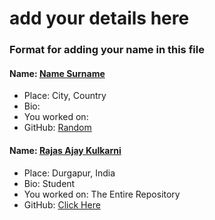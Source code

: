 # add your details here

### Format for adding your name in this file

#### Name: [Name Surname](https://github.com/github-id/)
- Place: City, Country
- Bio: <Your current Bio>
- You worked on: <Your contibutions to this project>
- GitHub: [Random](https://github.com/github-handle)


#### Name: [Rajas Ajay Kulkarni](https://github.com/kulkarni-rajas/)
- Place: Durgapur, India
- Bio: Student
- You worked on: The Entire Repository
- GitHub: [Click Here](https://github.com/kulkarni-rajas)
